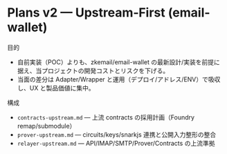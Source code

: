 # Plans v2 — Upstream‑First (email-wallet)

目的
- 自前実装（POC）よりも、zkemail/email-wallet の最新設計/実装を前提に据え、当プロジェクトの開発コストとリスクを下げる。
- 当面の差分は Adapter/Wrapper と運用（デプロイ/アドレス/ENV）で吸収し、UX と製品価値に集中。

構成
- `contracts-upstream.md` — 上流 contracts の採用計画（Foundry remap/submodule）
- `prover-upstream.md` — circuits/keys/snarkjs 連携と公開入力整形の整合
- `relayer-upstream.md` — API/IMAP/SMTP/Prover/Contracts の上流準拠

